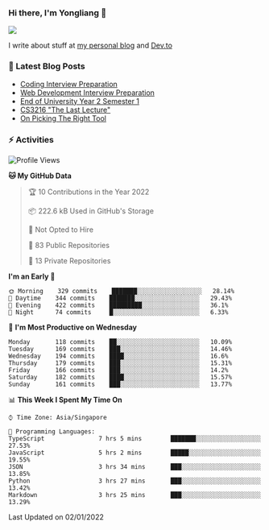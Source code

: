 ### Hi there, I'm Yongliang 👋 
<!--
**tlylt/tlylt** is a ✨ _special_ ✨ repository because its `README.md` (this file) appears on your GitHub profile.

Here are some ideas to get you started:

- 🔭 I’m currently working on ...
- 🌱 I’m currently learning ...
- 👯 I’m looking to collaborate on ...
- 🤔 I’m looking for help with ...
- 💬 Ask me about ...
- 📫 How to reach me: ...
- 😄 Pronouns: ...
- ⚡ Fun fact: ...
-->

<img
align="center"
src="https://github-readme-stats.vercel.app/api/?username=tlylt&theme=dracula"
/>

I write about stuff at [my personal blog](https://www.yongliangliu.com/) and [Dev.to](https://dev.to/tlylt)

### 📕 Latest Blog Posts

<!-- BLOG-POST-LIST:START -->
- [Coding Interview Preparation](https://www.yongliangliu.com/blog/coding-interview-prep/)
- [Web Development Interview Preparation](https://www.yongliangliu.com/blog/web-dev-interview-prep/)
- [End of University Year 2 Semester 1](https://www.yongliangliu.com/blog/year-2-sem-1/)
- [CS3216 &quot;The Last Lecture&quot;](https://www.yongliangliu.com/blog/cs3216-the-last-lecture/)
- [On Picking The Right Tool](https://www.yongliangliu.com/blog/on-picking-the-right-tool/)
<!-- BLOG-POST-LIST:END -->

### ⚡ Activities
<!--START_SECTION:waka-->
![Profile Views](http://img.shields.io/badge/Profile%20Views-12-blue)

**🐱 My GitHub Data** 

> 🏆 10 Contributions in the Year 2022
 > 
> 📦 222.6 kB Used in GitHub's Storage 
 > 
> 🚫 Not Opted to Hire
 > 
> 📜 83 Public Repositories 
 > 
> 🔑 13 Private Repositories  
 > 
**I'm an Early 🐤** 

```text
🌞 Morning    329 commits    ███████░░░░░░░░░░░░░░░░░░   28.14% 
🌆 Daytime    344 commits    ███████░░░░░░░░░░░░░░░░░░   29.43% 
🌃 Evening    422 commits    █████████░░░░░░░░░░░░░░░░   36.1% 
🌙 Night      74 commits     █░░░░░░░░░░░░░░░░░░░░░░░░   6.33%

```
📅 **I'm Most Productive on Wednesday** 

```text
Monday       118 commits    ██░░░░░░░░░░░░░░░░░░░░░░░   10.09% 
Tuesday      169 commits    ███░░░░░░░░░░░░░░░░░░░░░░   14.46% 
Wednesday    194 commits    ████░░░░░░░░░░░░░░░░░░░░░   16.6% 
Thursday     179 commits    ███░░░░░░░░░░░░░░░░░░░░░░   15.31% 
Friday       166 commits    ███░░░░░░░░░░░░░░░░░░░░░░   14.2% 
Saturday     182 commits    ████░░░░░░░░░░░░░░░░░░░░░   15.57% 
Sunday       161 commits    ███░░░░░░░░░░░░░░░░░░░░░░   13.77%

```


📊 **This Week I Spent My Time On** 

```text
⌚︎ Time Zone: Asia/Singapore

💬 Programming Languages: 
TypeScript               7 hrs 5 mins        ███████░░░░░░░░░░░░░░░░░░   27.53% 
JavaScript               5 hrs 2 mins        █████░░░░░░░░░░░░░░░░░░░░   19.55% 
JSON                     3 hrs 34 mins       ███░░░░░░░░░░░░░░░░░░░░░░   13.85% 
Python                   3 hrs 27 mins       ███░░░░░░░░░░░░░░░░░░░░░░   13.42% 
Markdown                 3 hrs 25 mins       ███░░░░░░░░░░░░░░░░░░░░░░   13.29%

```


 Last Updated on 02/01/2022
<!--END_SECTION:waka-->